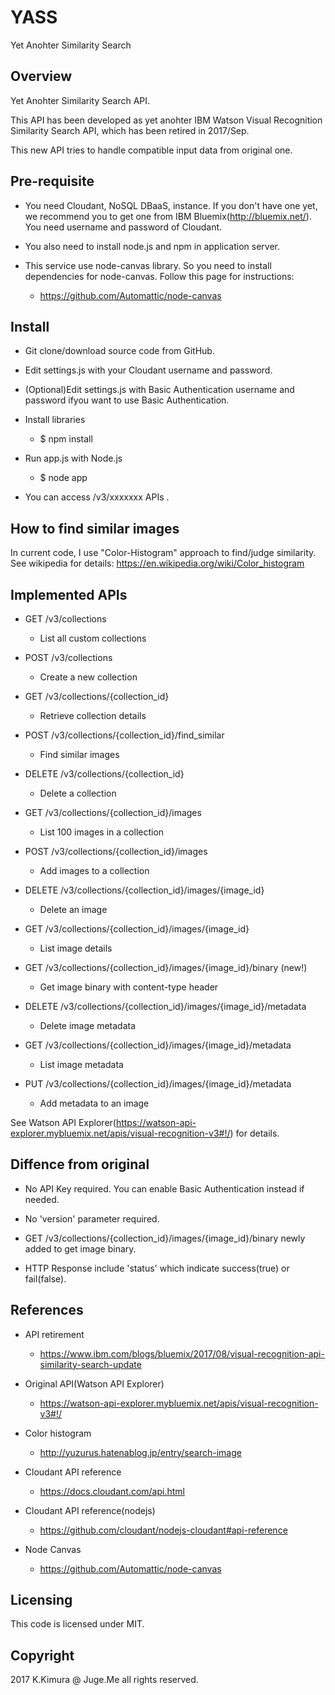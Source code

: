 # YASS

Yet Anohter Similarity Search

## Overview

Yet Anohter Similarity Search API.

This API has been developed as yet anohter IBM Watson Visual Recognition Similarity Search API, which has been retired in 2017/Sep.

This new API tries to handle compatible input data from original one.

## Pre-requisite

- You need Cloudant, NoSQL DBaaS, instance. If you don't have one yet, we recommend you to get one from IBM Bluemix(http://bluemix.net/). You need username and password of Cloudant.

- You also need to install node.js and npm in application server.

- This service use node-canvas library. So you need to install dependencies for node-canvas. Follow this page for instructions: 

    - https://github.com/Automattic/node-canvas

## Install

- Git clone/download source code from GitHub.

- Edit settings.js with your Cloudant username and password.

- (Optional)Edit settings.js with Basic Authentication username and password ifyou want to use Basic Authentication.

- Install libraries

    - $ npm install

- Run app.js with Node.js

    - $ node app

- You can access /v3/xxxxxxx APIs .

## How to find similar images

In current code, I use "Color-Histogram" approach to find/judge similarity. See wikipedia for details: https://en.wikipedia.org/wiki/Color_histogram

## Implemented APIs

- GET /v3/collections

    - List all custom collections

- POST /v3/collections

    - Create a new collection

- GET /v3/collections/{collection_id}

    - Retrieve collection details

- POST /v3/collections/{collection_id}/find_similar

    - Find similar images

- DELETE /v3/collections/{collection_id}

    - Delete a collection

- GET /v3/collections/{collection_id}/images

    - List 100 images in a collection

- POST /v3/collections/{collection_id}/images

    - Add images to a collection

- DELETE /v3/collections/{collection_id}/images/{image_id}

    - Delete an image

- GET /v3/collections/{collection_id}/images/{image_id}

    - List image details

- GET /v3/collections/{collection_id}/images/{image_id}/binary (new!)

    - Get image binary with content-type header

- DELETE /v3/collections/{collection_id}/images/{image_id}/metadata

    - Delete image metadata

- GET /v3/collections/{collection_id}/images/{image_id}/metadata

    - List image metadata

- PUT /v3/collections/{collection_id}/images/{image_id}/metadata

    - Add metadata to an image

See Watson API Explorer(https://watson-api-explorer.mybluemix.net/apis/visual-recognition-v3#!/) for details.

## Diffence from original

- No API Key required. You can enable Basic Authentication instead if needed.

- No 'version' parameter required.

- GET /v3/collections/{collection_id}/images/{image_id}/binary newly added to get image binary.

- HTTP Response include 'status' which indicate success(true) or fail(false).

## References

- API retirement

    - https://www.ibm.com/blogs/bluemix/2017/08/visual-recognition-api-similarity-search-update

- Original API(Watson API Explorer)

    - https://watson-api-explorer.mybluemix.net/apis/visual-recognition-v3#!/

- Color histogram

    - http://yuzurus.hatenablog.jp/entry/search-image

- Cloudant API reference

    - https://docs.cloudant.com/api.html

- Cloudant API reference(nodejs)

    - https://github.com/cloudant/nodejs-cloudant#api-reference

- Node Canvas

    - https://github.com/Automattic/node-canvas

## Licensing

This code is licensed under MIT.

## Copyright

2017 K.Kimura @ Juge.Me all rights reserved.


